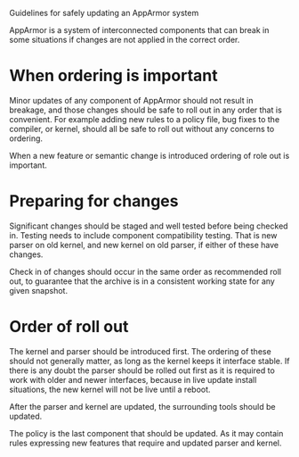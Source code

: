 Guidelines for safely updating an AppArmor system

AppArmor is a system of interconnected components that can break in
some situations if changes are not applied in the correct order.

When ordering is important
==========================

Minor updates of any component of AppArmor should not result in
breakage, and those changes should be safe to roll out in any order
that is convenient. For example adding new rules to a policy file,
bug fixes to the compiler, or kernel, should all be safe to roll out
without any concerns to ordering.

When a new feature or semantic change is introduced ordering of role
out is important.

Preparing for changes
=====================

Significant changes should be staged and well tested before being
checked in. Testing needs to include component compatibility
testing. That is new parser on old kernel, and new kernel on old
parser, if either of these have changes.

Check in of changes should occur in the same order as recommended
roll out, to guarantee that the archive is in a consistent working
state for any given snapshot.

Order of roll out
=================

The kernel and parser should be introduced first. The ordering of
these should not generally matter, as long as the kernel keeps it
interface stable. If there is any doubt the parser should be rolled
out first as it is required to work with older and newer interfaces,
because in live update install situations, the new kernel will not
be live until a reboot.

After the parser and kernel are updated, the surrounding tools should
be updated.

The policy is the last component that should be updated. As it may
contain rules expressing new features that require and updated parser
and kernel.
